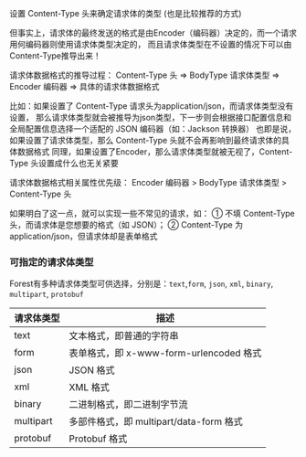设置 Content-Type 头来确定请求体的类型 (也是比较推荐的方式)

但事实上，请求体的最终发送的格式是由Encoder（编码器）决定的，而一个请求用何编码器则使用请求体类型决定的，
而且请求体类型在不设置的情况下可以由Content-Type推导出来！


请求体数据格式的推导过程：
Content-Type 头 => BodyType 请求体类型 => Encoder 编码器 => 具体的请求体数据格式


比如：如果设置了 Content-Type 请求头为application/json，而请求体类型没有设置，
那么请求体类型就会被推导为json类型，下一步则会根据接口配置信息和全局配置信息选择一个适配的 JSON 编码器（如：Jackson 转换器）
也即是说，如果设置了请求体类型，那么 Content-Type 头就不会再影响到最终请求体的具体数据格式
同理，如果设置了Encoder，那么请求体类型就被无视了，Content-Type 头设置成什么也无关紧要

请求体数据格式相关属性优先级：
Encoder 编码器 > BodyType 请求体类型 > Content-Type 头


如果明白了这一点，就可以实现一些不常见的请求，如：
① 不填 Content-Type 头，而请求体是您想要的格式（如 JSON）；
② Content-Type 为application/json，但请求体却是表单格式




### 可指定的请求体类型

Forest有多种请求体类型可供选择，分别是：`text`,`form`, `json`, `xml`, `binary`, `multipart`, `protobuf`

| 请求体类型 | 描述                                    |
| ---------- | --------------------------------------- |
| text       | 文本格式，即普通的字符串                |
| form       | 表单格式，即 x-www-form-urlencoded 格式 |
| json       | JSON 格式                               |
| xml        | XML 格式                                |
| binary     | 二进制格式，即二进制字节流              |
| multipart  | 多部件格式，即 multipart/data-form 格式 |
| protobuf   | Protobuf 格式                           |



